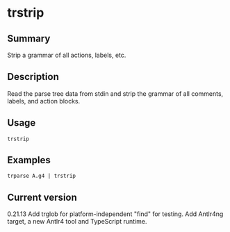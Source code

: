 # trstrip

## Summary

Strip a grammar of all actions, labels, etc.

## Description

Read the parse tree data from stdin and strip the grammar
of all comments, labels, and action blocks.

## Usage

    trstrip

## Examples

    trparse A.g4 | trstrip

## Current version

0.21.13 Add trglob for platform-independent "find" for testing. Add Antlr4ng target, a new Antlr4 tool and TypeScript runtime.
